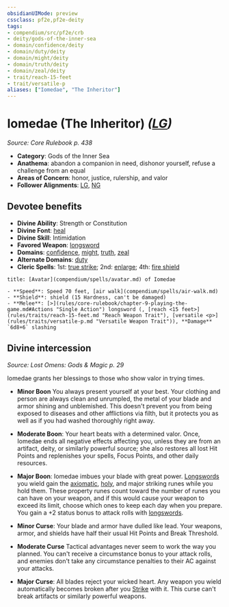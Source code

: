 ```yaml
---
obsidianUIMode: preview
cssclass: pf2e,pf2e-deity
tags:
- compendium/src/pf2e/crb
- deity/gods-of-the-inner-sea
- domain/confidence/deity
- domain/duty/deity
- domain/might/deity
- domain/truth/deity
- domain/zeal/deity
- trait/reach-15-feet
- trait/versatile-p
aliases: ["Iomedae", "The Inheritor"]
---
```

# Iomedae (The Inheritor) *([LG](rules/traits/lg-b1.md "Lawful Good Alignment Trait"))*  
*Source: Core Rulebook p. 438*  

- **Category**: Gods of the Inner Sea
- **Anathema**: abandon a companion in need, dishonor yourself, refuse a challenge from an equal
- **Areas of Concern**: honor, justice, rulership, and valor
- **Follower Alignments**: [LG](rules/traits/lg-b1.md "Lawful Good Alignment Trait"), [NG](rules/traits/ng-b1.md "Neutral Good Alignment Trait")

## Devotee benefits

- **Divine Ability**: Strength or Constitution
- **Divine Font**: [heal](heal.md)
- **Divine Skill**: Intimidation
- **Favored Weapon**: [longsword](longsword.md)
- **Domains**: [confidence](Reference/Compendium/Setting/domains.md#Confidence), [might](Reference/Compendium/Setting/domains.md#Might), [truth](Reference/Compendium/Setting/domains.md#Truth), [zeal](Reference/Compendium/Setting/domains.md#Zeal)
- **Alternate Domains**: [duty](Reference/Compendium/Setting/domains.md#Duty)
- **Cleric Spells**: 1st: [true strike](true-strike.md); 2nd: [enlarge](enlarge.md); 4th: [fire shield](fire-shield.md)

```ad-embed-avatar
title: [Avatar](compendium/spells/avatar.md) of Iomedae

- **Speed**: Speed 70 feet, [air walk](compendium/spells/air-walk.md)
- **Shield**: shield (15 Hardness, can't be damaged)
- **Melee**: [>](rules/core-rulebook/chapter-9-playing-the-game.md#Actions "Single Action") longsword (, [reach <15 feet>](rules/traits/reach-15-feet.md "Reach Weapon Trait"), [versatile <p>](rules/traits/versatile-p.md "Versatile Weapon Trait")), **Damage** `6d8+6` slashing 
```

## Divine intercession
*Source: Lost Omens: Gods & Magic p. 29*

Iomedae grants her blessings to those who show valor in trying times.

- **Minor Boon** You always present yourself at your best. Your clothing and person are always clean and unrumpled, the metal of your blade and armor shining and unblemished. This doesn't prevent you from being exposed to diseases and other afflictions via filth, but it protects you as well as if you had washed thoroughly right away.
- **Moderate Boon**: Your heart beats with a determined valor. Once, Iomedae ends all negative effects affecting you, unless they are from an artifact, deity, or similarly powerful source; she also restores all lost Hit Points and replenishes your spells, Focus Points, and other daily resources.
- **Major Boon**: Iomedae imbues your blade with great power. [Longswords](longsword.md) you wield gain the [axiomatic](axiomatic.md), [holy](holy.md), and major striking runes while you hold them. These property runes count toward the number of runes you can have on your weapon, and if this would cause your weapon to exceed its limit, choose which ones to keep each day when you prepare. You gain a +2 status bonus to attack rolls with [longswords](longsword.md).

- **Minor Curse**: Your blade and armor have dulled like lead. Your weapons, armor, and shields have half their usual Hit Points and Break Threshold.
- **Moderate Curse** Tactical advantages never seem to work the way you planned. You can't receive a circumstance bonus to your attack rolls, and enemies don't take any circumstance penalties to their AC against your attacks.
- **Major Curse**: All blades reject your wicked heart. Any weapon you wield automatically becomes broken after you [Strike](strike.md) with it. This curse can't break artifacts or similarly powerful weapons.